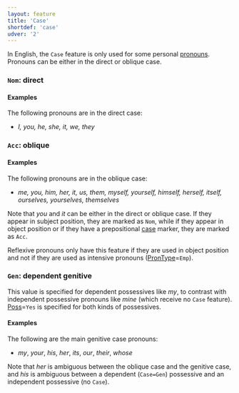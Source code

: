 ```yaml
---
layout: feature
title: 'Case'
shortdef: 'case'
udver: '2'
---
```


In English, the `Case` feature is only used for some personal [pronouns](en-pos/PRON). Pronouns can be either in the direct or oblique case.

### <a name="Nom">`Nom`</a>: direct

#### Examples

The following pronouns are in the direct case:

* _I, you, he, she, it, we, they_


### <a name="Acc">`Acc`</a>: oblique

#### Examples

The following pronouns are in the oblique case:

* _me, you, him, her, it, us, them, myself, yourself, himself, herself, itself, ourselves, yourselves, themselves_

Note that _you_ and _it_ can be either in the direct or oblique case. If they appear in subject
position, they are marked as `Nom`, while if they appear in object position or if they have a prepositional
[case](en-dep/case) marker, they are marked as `Acc`.

Reflexive pronouns only have this feature if they are used in object position and not if they are used as intensive pronouns ([PronType]()=`Emp`).

### <a name="Gen">`Gen`</a>: dependent genitive

This value is specified for dependent possessives like _my_, to contrast with independent possessive pronouns like _mine_ (which receive no `Case` feature).
[Poss]()=`Yes` is specified for both kinds of possessives.

#### Examples

The following are the main genitive case pronouns:

* _my_, _your_, _his_, _her_, _its_, _our_, _their_, _whose_

Note that _her_ is ambiguous between the oblique case and the genitive case, and _his_ is ambiguous between a dependent (`Case=Gen`) possessive and an independent possessive (no `Case`).

<!-- Interlanguage links updated Po 11. listopadu 2024, 20:09:33 CET -->
